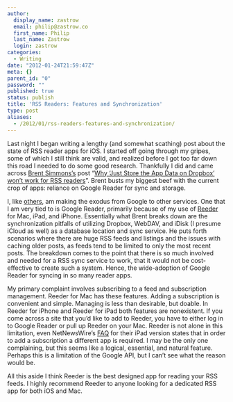 ```yaml
---
author:
  display_name: zastrow
  email: philip@zastrow.co
  first_name: Philip
  last_name: Zastrow
  login: zastrow
categories:
  - Writing
date: "2012-01-24T21:59:47Z"
meta: {}
parent_id: "0"
password: ""
published: true
status: publish
title: 'RSS Readers: Features and Synchronization'
type: post
aliases:
  - /2012/01/rss-readers-features-and-synchronization/
---
```

<p>Last night I began writing a lengthy (and somewhat scathing) post about the state of RSS reader apps for iOS. I started off going through my gripes, some of which I still think are valid, and realized before I got too far down this road I needed to do some good research. Thankfully I did and came across <a href="http://inessential.com">Brent Simmons’s</a> post “<a href="http://inessential.com/2011/10/25/why_just_store_the_app_data_on_dropbo">Why ‘Just Store the App Data on Dropbox’ won’t work for RSS readers</a>”. Brent busts my biggest beef with the current crop of apps: reliance on Google Reader for sync and storage.</p>
<p>I, like <a href="http://brooksreview.net/2012/01/duckduckwin/">others</a>, am making the exodus from Google to other services. One that I am very tied to is Google Reader, primarily because of my use of <a href="http://reederapp.com/">Reeder</a> for Mac, iPad, and iPhone. Essentially what Brent breaks down are the synchronization pitfalls of utilizing Dropbox, WebDAV, and iDisk (I presume iCloud as well) as a database location and sync service. He puts forth scenarios where there are huge RSS feeds and listings and the issues with caching older posts, as feeds tend to be limited to only the most recent posts. The breakdown comes to the point that there is so much involved and needed for a RSS sync service to work, that it would not be cost-effective to create such a system. Hence, the wide-adoption of Google Reader for syncing in so many reader apps.</p>
<p>My primary complaint involves subscribing to a feed and subscription management. Reeder for Mac has these features. Adding a subscription is convenient and simple. Managing is less than desirable, but doable. In Reeder for iPhone and Reeder for iPad both features are nonexistent. If you come across a site that you’d like to add to Reeder, you have to either log in to Google Reader or pull up Reeder on your Mac. Reeder is not alone in this limitation, even NetNewsWire’s <a href="http://netnewswireapp.com/frequently-asked-questions#ipad_add_feeds">FAQ</a> for their iPad version states that in order to add a subscription a different app is required. I may be the only one complaining, but this seems like a logical, essential, and natural feature. Perhaps this is a limitation of the Google API, but I can’t see what the reason would be.</p>
<p>All this aside I think Reeder is the best designed app for reading your RSS feeds. I highly recommend Reeder to anyone looking for a dedicated RSS app for both iOS and Mac.</p>

